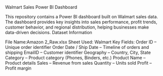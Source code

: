 Walmart Sales Power BI Dashboard

This repository contains a Power BI dashboard built on Walmart sales data.
The dashboard provides key insights into sales performance, profit trends, customer behavior, and regional distribution, helping businesses make data-driven decisions.
Dataset Information

File Name:Amazon 2_Raw.xlsx
Sheet Used: Walmart
Key Fields:
Order ID – Unique order identifier
Order Date / Ship Date – Timeline of orders and shipping
EmailID – Customer identifier
Geography – Country, City, State
Category – Product category (Phones, Binders, etc.)
Product Name – Product details
Sales – Revenue from sales
Quantity – Units sold
Profit – Profit margin
